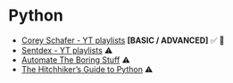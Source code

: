 # Python

* [Corey Schafer - YT playlists](https://www.youtube.com/user/schafer5/playlists) **\[BASIC / ADVANCED\]** ✅ 💙
* [Sentdex - YT playlists](https://www.youtube.com/user/sentdex/playlists) ⚠️
* [Automate The Boring Stuff](http://automatetheboringstuff.com/) ⚠️
* [The Hitchhiker’s Guide to Python](https://docs.python-guide.org/) ⚠️

